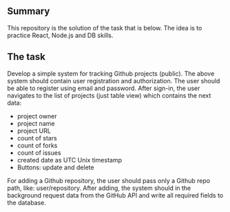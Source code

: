## Summary
This repository is the solution of the task that is below.
The idea is to practice React, Node.js and DB skills.

## The task
Develop a simple system for tracking Github projects (public). The above system should contain user registration and authorization. The user should be able to register using email and password. After sign-in, the user navigates to the list of projects (just table view) which contains the next data:

- project owner
- project name
- project URL
- count of stars
- count of forks
- count of issues
- created date as UTC Unix timestamp
- Buttons: update and delete

For adding a Github repository, the user should pass only a Github repo path, like:
user/repository.
After adding, the system should in the background request data from the GitHub API and write all required fields to the database.
